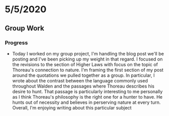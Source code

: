 # 5/5/2020

## Group Work

### Progress
- Today I worked on my group project, I'm handling the blog post we'll be posting and I've been picking up my weight in that regard. I focused on the revisions to the section of Higher Laws with focus on the topic of Thoreau's connection to nature. I'm framing the first section of my post around the quotations we pulled together as a group. In particular, I wrote about the contrast between the language commonly used throughout Walden and the passages where Thoreau describes his desire to hunt. That passage is particularly interesting to me personally as I think Thoreau's philosophy is the right one for a hunter to have. He hunts out of necessity and believes in perserving nature at every turn. Overall, I'm enjoying writing about this particular subject
